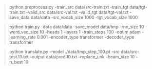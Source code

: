 



> python preprocess.py -train_src data/src-train.txt -train_tgt data/tgt-train.txt -valid_src data/src-val.txt -valid_tgt data/tgt-val.txt -save_data data/data -src_vocab_size 1000 -tgt_vocab_size 1000 

<!-- option: -share_vocab -->

> python train.py -data data/data -save_model data/tmp -rnn_size 10 -word_vec_size 10 -heads 1 -layers 1 -train_steps 100 -optim adam  -learning_rate 0.001 -encoder_type transformer -decoder_type transformer

<!-- option: -world_size 1 -gpu_ranks 0  -->

> python translate.py -model ./data/tmp_step_100.pt -src data/src-test.10.txt -output data/pred.10.txt -replace_unk -beam_size 10 -n_best 10

<!-- option: -gpu 0 -->